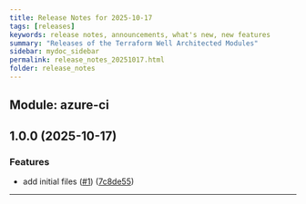 ```yaml
---
title: Release Notes for 2025-10-17
tags: [releases]
keywords: release notes, announcements, what's new, new features
summary: "Releases of the Terraform Well Architected Modules"
sidebar: mydoc_sidebar
permalink: release_notes_20251017.html
folder: release_notes
---
```


## Module: azure-ci
## 1.0.0 (2025-10-17)


### Features

* add initial files ([#1](https://github.com/CloudNationHQ/terraform-azure-ci/releases/tag/v1.0.0)) ([7c8de55](https://github.com/CloudNationHQ/terraform-azure-ci/commit/7c8de55d8353d38e4f65c16c05ec1a9b7dfd059a))

---

